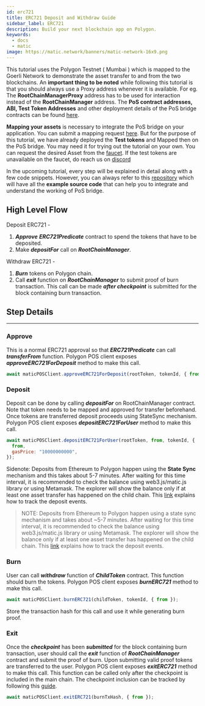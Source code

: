 ```yaml
---
id: erc721
title: ERC721 Deposit and Withdraw Guide
sidebar_label: ERC721
description: Build your next blockchain app on Polygon.
keywords:
  - docs
  - matic
image: https://matic.network/banners/matic-network-16x9.png
---
```


This tutorial uses the Polygon Testnet ( Mumbai ) which is mapped to the Goerli Network to demonstrate the asset transfer to and from the two blockchains. An **important thing to be noted** while following this tutorial is that you should always use a Proxy address whenever it is available. For eg. The **RootChainManagerProxy** address has to be used for interaction instead of the **RootChainManager** address. The **PoS contract addresses, ABI, Test Token Addresses** and other deployment details of the PoS bridge contracts can be found [here](/docs/develop/ethereum-matic/pos/deployment).

**Mapping your assets** is necessary to integrate the PoS bridge on your application. You can submit a mapping request [here](/docs/develop/ethereum-matic/submit-mapping-request). But for the purpose of this tutorial, we have already deployed the **Test tokens** and Mapped then on the PoS bridge. You may need it for trying out the tutorial on your own. You can request the desired Asset from the [faucet](https://faucet.matic.network/). If the test tokens are unavailable on the faucet, do reach us on [discord](https://discord.gg/er6QVj)

In the upcoming tutorial, every step will be explained in detail along with a few code snippets. However, you can always refer to this [repository](https://github.com/maticnetwork/matic.js/tree/v2.0.2/examples/POS-client) which will have all the **example source code** that can help you to integrate and understand the working of PoS bridge.

## High Level Flow

Deposit ERC721 -

1. **_Approve_** **_ERC721Predicate_** contract to spend the tokens that have to be deposited.
2. Make **_depositFor_** call on **_RootChainManager_**.

Withdraw ERC721 -

1. **_Burn_** tokens on Polygon chain.
2. Call **_exit_** function on **_RootChainManager_** to submit proof of burn transaction. This call can be made **_after checkpoint_** is submitted for the block containing burn transaction.

## Step Details

---

### Approve

This is a normal ERC721 approval so that **_ERC721Predicate_** can call **_transferFrom_** function. Polygon POS client exposes **_approveERC721ForDeposit_** method to make this call.

```jsx
await maticPOSClient.approveERC721ForDeposit(rootToken, tokenId, { from });
```

### Deposit

Deposit can be done by calling **_depositFor_** on RootChainManager contract. Note that token needs to be mapped and approved for transfer beforehand. Once tokens are transferred deposit proceeds using StateSync mechanism. Polygon POS client exposes **_depositERC721ForUser_** method to make this call.

```jsx
await maticPOSClient.depositERC721ForUser(rootToken, from, tokenId, {
  from,
  gasPrice: "10000000000",
});
```

Sidenote: Deposits from Ethereum to Polygon happen using the **State Sync** mechanism and this takes about 5-7 minutes. After waiting for this time interval, it is recommended to check the balance using web3.js/matic.js library or using Metamask. The explorer will show the balance only if at least one asset transfer has happened on the child chain. This [link](https://docs.matic.network/docs/develop/ethereum-matic/pos/deposit-withdraw-event-pos/) explains how to track the deposit events.

> NOTE: Deposits from Ethereum to Polygon happen using a state sync mechanism and takes about ~5-7 minutes. After waiting for this time interval, it is recommended to check the balance using web3.js/matic.js library or using Metamask. The explorer will show the balance only if at least one asset transfer has happened on the child chain. This [link](/docs/develop/ethereum-matic/pos/deposit-withdraw-event-pos) explains how to track the deposit events.

### Burn

User can call **_withdraw_** function of **_ChildToken_** contract. This function should burn the tokens. Polygon POS client exposes **_burnERC721_** method to make this call.

```jsx
await maticPOSClient.burnERC721(childToken, tokenId, { from });
```

Store the transaction hash for this call and use it while generating burn proof.

### Exit

Once the **_checkpoint_** has been **_submitted_** for the block containing burn transaction, user should call the **_exit_** function of **_RootChainManager_** contract and submit the proof of burn. Upon submitting valid proof tokens are transferred to the user. Polygon POS client exposes **_exitERC721_** method to make this call. This function can be called only after the checkpoint is included in the main chain. The checkpoint inclusion can be tracked by following this [guide](/docs/develop/ethereum-matic/pos/deposit-withdraw-event-pos#checkpoint-events).

```jsx
await maticPOSClient.exitERC721(burnTxHash, { from });
```
